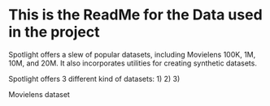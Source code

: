 # This is the ReadMe for the Data used in the project

Spotlight offers a slew of popular datasets, including Movielens 100K, 1M, 10M, and 20M. It also incorporates utilities for creating synthetic datasets.

Spotlight offers 3 different kind of datasets: 
1) 
2) 
3) 

Movielens dataset